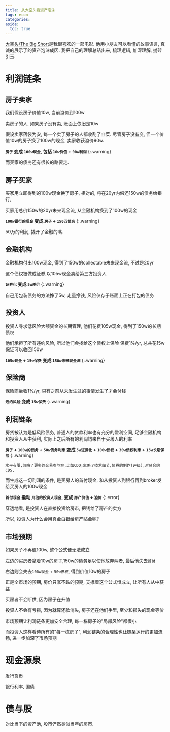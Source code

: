 ```yaml
---
title: 从大空头看资产泡沫
tags: econ
categories:
aside:
  toc: true
---
```


[大空头/The Big Short](https://movie.douban.com/subject/26303622/)是我很喜欢的一部电影. 他用小朋友可以看懂的故事语言, 真诚的展示了的资产泡沫成因. 我把自己的理解总结出来, 梳理逻辑, 加深理解, 抛砖引玉.

<!--more-->

# 利润链条

## 房子卖家

我们假设房子价值10w, 当前溢价到100w

卖房子的人, 如果房子没有卖, 账面上依旧是10w

假设卖家落袋为安, 每一个卖了房子的人都收割了韭菜. 尽管房子没有变, 但一个价值10w的房子换了100w的现金, 卖家收获溢价90w.

__`房子` 变成 `100w现金`, 包括 `10w价值` + `90w利润`__
{:.warning}

而买家的债务还有很长的路要走.

## 房子买家

买家用立即得到的100w现金换了房子, 相对的, 将在20yr内偿还150w的债务给银行, 

买家用总价150w的20yr未来现金流, 从金融机构换到了100w的现金

__`100w银行的现金` 变成 `房子` + `150万债务`__
{:.warning}

50万的利润, 撬开了金融的嘴.

## 金融机构

金融机构付出100w现金, 得到了150w的collectable未来现金流, 不过是20yr

这个债权被做成证券,以105w现金卖给第三方投资人

__`证券化` 变成 `5w差价`__
{:.warning}

自己用包装债务的方法挣了5w, 走量挣钱, 风险仅存于账面上正在打包的债务

## 投资人

投资人寻求低风险大额资金的长期管理, 他们花费105w现金, 得到了150w的长期债权

他们承担了所有违约风险, 所以他们会找给这个债权上保险
保费1%/yr, 总共花15w保证可以收回150w

__`105w现金` + `15w保费` 变成 `150w未来现金流`__
{:.warning}

## 保险商

保险商坐收1%/yr, 只有之前从未发生过的事情发生了才会付钱

__`违约风险` 变成 `15w保费`__
{:.warning}

## 利润链条

房贷被认为是低风险债务, 普通人的贷款利率也有充分的盈利空间, 足够金融机构和投资人从中获利, 实际上之后所有的利润均来自于买房人的利率

__`房子` + `100w的债务` + `50w债务利息` 变成 `5w证券化` + `100w债权` + `30w债权利息` + `15w长期保险`__
{:.warning}

`水平有限,忽略了更多的交易参与方,比如CDO;忽略了技术细节,债券的制作(评级),对赌合约CDS,`

而生成这一切利润的条件, 是买房人的首付现金, 和从投资人到银行再到broker发给买房人的100w现金

__`首付现金` 撬动 `几倍的投资人现金`, 变成 `房产价值` + `溢价`__
{:.error}

穿透地看, 是投资人在直接投资给房市, 把钱给了房产的卖方

所以, 投资人为什么会用真金白银给房产贴金呢?

## 市场预期

如果房子不再值100w, 整个公式便无法成立

左边的买房者拿着10w的房子,150w的债务足以使他放弃两者, 最后他失去`首付`

右边则会失去`100w现金` + `50w债权`, 得到价值10w的房子

正是全市场的预期, 房价只涨不跌的预期, 支撑着这个公式恒成立, 让所有人从中获益

买房者不会断供, 因为房子在升值

投资人不会有亏损, 因为就算还款消失, 房子还在他们手里, 至少和损失的现金等价

市场预期让利润链条更加安全合理, 每一栋房子的"局部风险"都很小

而投资人这样看待所有的"每一栋房子", 利润链条的合理性也让链条运行的更加流畅, 进一步加深了市场预期


# 现金源泉

发行货币

银行利率, 国债


# 债与股

对比当下的资产池, 股市俨然类似当年的房市.














